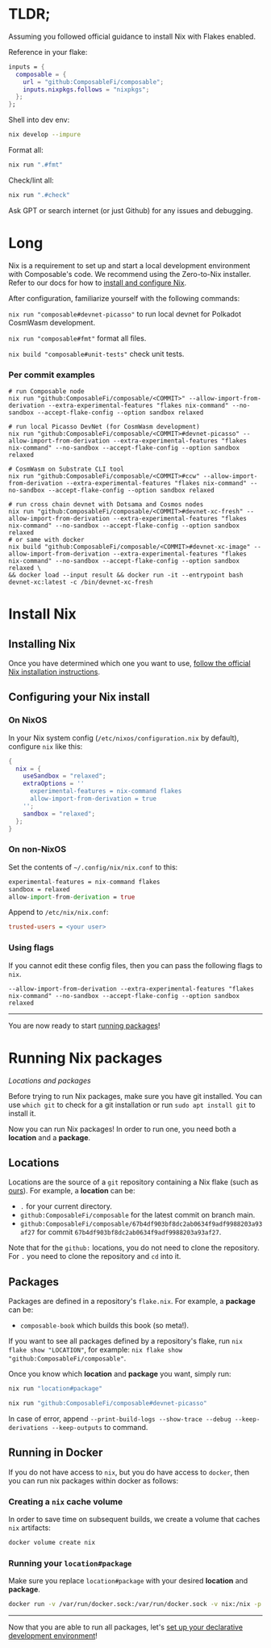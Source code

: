 
# TLDR;

Assuming you followed official guidance to install Nix with Flakes enabled.

Reference in your flake:

```nix
inputs = {
  composable = {
    url = "github:ComposableFi/composable";
    inputs.nixpkgs.follows = "nixpkgs";
  };
};
```


Shell into dev env:

```bash
nix develop --impure
```

Format all:

```bash
nix run ".#fmt"
```

Check/lint all:

```bash
nix run ".#check"
```
 
Ask GPT or search internet (or just Github) for any issues and debugging.

# Long

Nix is a requirement to set up and start a local development environment with Composable's code. We recommend using the Zero-to-Nix installer. Refer to our docs for how to [install and configure Nix](nix/install.md).

After configuration, familiarize yourself with the following commands:

`nix run "composable#devnet-picasso"` to run local devnet for Polkadot CosmWasm development.

`nix run "composable#fmt"` format all files.

`nix build "composable#unit-tests"` check unit tests.


### Per commit examples


```shell
# run Composable node
nix run "github:ComposableFi/composable/<COMMIT>" --allow-import-from-derivation --extra-experimental-features "flakes nix-command" --no-sandbox --accept-flake-config --option sandbox relaxed
````

```shell
# run local Picasso DevNet (for CosmWasm development)
nix run "github:ComposableFi/composable/<COMMIT>#devnet-picasso" --allow-import-from-derivation --extra-experimental-features "flakes nix-command" --no-sandbox --accept-flake-config --option sandbox relaxed 
```

```shell
# CosmWasm on Substrate CLI tool
nix run "github:ComposableFi/composable/<COMMIT>#ccw" --allow-import-from-derivation --extra-experimental-features "flakes nix-command" --no-sandbox --accept-flake-config --option sandbox relaxed 
```

```shell
# run cross chain devnet with Dotsama and Cosmos nodes 
nix run "github:ComposableFi/composable/<COMMIT>#devnet-xc-fresh" --allow-import-from-derivation --extra-experimental-features "flakes nix-command" --no-sandbox --accept-flake-config --option sandbox relaxed 
# or same with docker
nix build "github:ComposableFi/composable/<COMMIT>#devnet-xc-image" --allow-import-from-derivation --extra-experimental-features "flakes nix-command" --no-sandbox --accept-flake-config --option sandbox relaxed \
&& docker load --input result && docker run -it --entrypoint bash devnet-xc:latest -c /bin/devnet-xc-fresh 
```

# Install Nix

## Installing Nix

Once you have determined which one you want to use, [follow the official Nix
installation instructions](https://zero-to-nix.com/start/install).


## Configuring your Nix install

### On NixOS

In your Nix system config (`/etc/nixos/configuration.nix` by default), configure `nix` like this:

```nix
{
  nix = {
    useSandbox = "relaxed";
    extraOptions = ''
      experimental-features = nix-command flakes
      allow-import-from-derivation = true
    '';
    sandbox = "relaxed";
  };
}
```

### On non-NixOS

Set the contents of `~/.config/nix/nix.conf` to this:

```nix
experimental-features = nix-command flakes
sandbox = relaxed
allow-import-from-derivation = true
```

Append to `/etc/nix/nix.conf`:
```ini
trusted-users = <your user>
```

### Using flags

If you cannot edit these config files, then you can pass the following flags to `nix`. 

```shell
--allow-import-from-derivation --extra-experimental-features "flakes nix-command" --no-sandbox --accept-flake-config --option sandbox relaxed
```

---

You are now ready to start [running packages](./run-packages)!


# Running Nix packages

*Locations and packages*

Before trying to run Nix packages, make sure you have git installed.
You can use `which git` to check for a git installation or run `sudo apt install git` to install it.

Now you can run Nix packages! In order to run one, you need both a **location** and a **package**.

## Locations

Locations are the source of a `git` repository containing a Nix flake (such as [ours](https://github.com/ComposableFi/composable)). For example, a **location** can be:

- `.` for your current directory.
- `github:ComposableFi/composable` for the latest commit on branch main.
- `github:ComposableFi/composable/67b4df903bf8dc2ab0634f9adf9988203a93af27` for commit `67b4df903bf8dc2ab0634f9adf9988203a93af27`. 

Note that for the `github:` locations, you do not need to clone the repository. For `.` you need to clone the repository and `cd` into it.

## Packages

Packages are defined in a repository's `flake.nix`. For example, a **package** can be:

- `composable-book` which builds this book (so meta!).

If you want to see all packages defined by a repository's flake, run `nix flake show "LOCATION"`, for example: `nix flake show "github:ComposableFi/composable"`.

Once you know which **location** and **package** you want, simply run:

```bash
nix run "location#package"
```

```bash
nix run "github:ComposableFi/composable#devnet-picasso"
```

In case of error, append `--print-build-logs --show-trace --debug --keep-derivations --keep-outputs` to command.

## Running in Docker

If you do not have access to `nix`, but you do have access to `docker`, then you can run nix packages within docker as follows:


### Creating a `nix` cache volume
In order to save time on subsequent builds, we create a volume that caches `nix` artifacts:

```bash
docker volume create nix
```

### Running your `location#package`

Make sure you replace `location#package` with your desired **location** and **package**.

```bash
docker run -v /var/run/docker.sock:/var/run/docker.sock -v nix:/nix -p 9988:9988 -it nixos/nix bash -c "nix-env -iA nixpkgs.cachix && cachix use composable && nix run location#package --print-build-logs --extra-experimental-features nix-command --extra-experimental-features flakes" --no-sandbox"
```

---

Now that you are able to run all packages, let's [set up your declarative development environment](./development-environments)!
